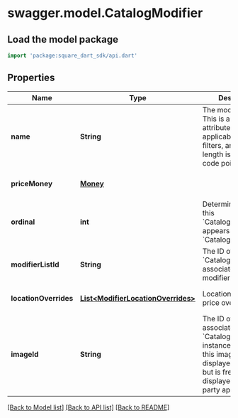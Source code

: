 # swagger.model.CatalogModifier

## Load the model package
```dart
import 'package:square_dart_sdk/api.dart'
```

## Properties
Name | Type | Description | Notes
------------ | ------------- | ------------- | -------------
**name** | **String** | The modifier name.  This is a searchable attribute for use in applicable query filters, and its value length is of Unicode code points. | [optional] [default to null]
**priceMoney** | [**Money**](Money.md) |  | [optional] [default to null]
**ordinal** | **int** | Determines where this &#x60;CatalogModifier&#x60; appears in the &#x60;CatalogModifierList&#x60;. | [optional] [default to null]
**modifierListId** | **String** | The ID of the &#x60;CatalogModifierList&#x60; associated with this modifier. | [optional] [default to null]
**locationOverrides** | [**List&lt;ModifierLocationOverrides&gt;**](ModifierLocationOverrides.md) | Location-specific price overrides. | [optional] [default to []]
**imageId** | **String** | The ID of the image associated with this &#x60;CatalogModifier&#x60; instance. Currently this image is not displayed by Square, but is free to be displayed in 3rd party applications. | [optional] [default to null]

[[Back to Model list]](../README.md#documentation-for-models) [[Back to API list]](../README.md#documentation-for-api-endpoints) [[Back to README]](../README.md)

